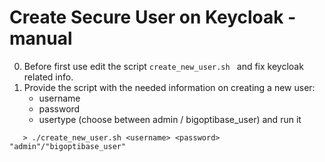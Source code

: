 Create Secure User on Keycloak - manual
==========================================

0. Before first use edit the script ```create_new_user.sh ``` and fix 
   keycloak related info.
1. Provide the script with the needed information on creating a new user:
   - username
   - password
   - usertype (choose between admin / bigoptibase_user)
   and run it 
```
   > ./create_new_user.sh <username> <password> "admin"/"bigoptibase_user"
```
